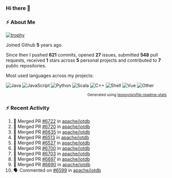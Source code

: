 ### Hi there 👋

### :zap: About Me

[![trophy](https://github-profile-trophy.vercel.app/?username=HTHou&theme=onedark)](https://github.com/ryo-ma/github-profile-trophy)
   
Joined Github **5** years ago.

Since then I pushed **621** commits, opened **27** issues, submitted **548** pull requests, received **1** stars across **5** personal projects and contributed to **7** public repositories.

Most used languages across my projects:

![Java](https://img.shields.io/static/v1?style=flat-square&label=%E2%A0%80&color=555&labelColor=%23b07219&message=Java%EF%B8%B194.4%25)
![JavaScript](https://img.shields.io/static/v1?style=flat-square&label=%E2%A0%80&color=555&labelColor=%23f1e05a&message=JavaScript%EF%B8%B11.4%25)
![Python](https://img.shields.io/static/v1?style=flat-square&label=%E2%A0%80&color=555&labelColor=%233572A5&message=Python%EF%B8%B10.7%25)
![Scala](https://img.shields.io/static/v1?style=flat-square&label=%E2%A0%80&color=555&labelColor=%23c22d40&message=Scala%EF%B8%B10.6%25)
![C++](https://img.shields.io/static/v1?style=flat-square&label=%E2%A0%80&color=555&labelColor=%23f34b7d&message=C%2B%2B%EF%B8%B10.6%25)
![Shell](https://img.shields.io/static/v1?style=flat-square&label=%E2%A0%80&color=555&labelColor=%2389e051&message=Shell%EF%B8%B10.4%25)
![Vue](https://img.shields.io/static/v1?style=flat-square&label=%E2%A0%80&color=555&labelColor=%2341b883&message=Vue%EF%B8%B10.3%25)
![Other](https://img.shields.io/static/v1?style=flat-square&label=%E2%A0%80&color=555&labelColor=%23ededed&message=Other%EF%B8%B11.2%25)

<p align="right"><sub>Generated using <a href="https://github.com/marketplace/actions/profile-readme-stats">teoxoy/profile-readme-stats</a></sub></p>


<!--![](https://github.com/HTHou/HTHou/blob/output/github-contribution-grid-snake.svg)-->

<!--![Haonan Hou's github stats](https://github-readme-stats.vercel.app/api?username=HTHou&count_private=true&show_icons=true&theme=onedark)-->

<!--![Haonan Hou's wakatime stats](https://github-readme-stats.vercel.app/api/wakatime?username=HTHou&layout=compact&theme=onedark)-->

<!--![Top Langs](https://github-readme-stats.vercel.app/api/top-langs/?username=HTHou&theme=onedark&layout=compact)-->

### :zap: Recent Activity
<!--START_SECTION:activity-->
1. 🎉 Merged PR [#6722](https://github.com/apache/iotdb/pull/6722) in [apache/iotdb](https://github.com/apache/iotdb)
2. 🎉 Merged PR [#6720](https://github.com/apache/iotdb/pull/6720) in [apache/iotdb](https://github.com/apache/iotdb)
3. 🎉 Merged PR [#6635](https://github.com/apache/iotdb/pull/6635) in [apache/iotdb](https://github.com/apache/iotdb)
4. 🎉 Merged PR [#6513](https://github.com/apache/iotdb/pull/6513) in [apache/iotdb](https://github.com/apache/iotdb)
5. 🎉 Merged PR [#6527](https://github.com/apache/iotdb/pull/6527) in [apache/iotdb](https://github.com/apache/iotdb)
6. 🎉 Merged PR [#6700](https://github.com/apache/iotdb/pull/6700) in [apache/iotdb](https://github.com/apache/iotdb)
7. 🎉 Merged PR [#6703](https://github.com/apache/iotdb/pull/6703) in [apache/iotdb](https://github.com/apache/iotdb)
8. 🎉 Merged PR [#6697](https://github.com/apache/iotdb/pull/6697) in [apache/iotdb](https://github.com/apache/iotdb)
9. 🎉 Merged PR [#6690](https://github.com/apache/iotdb/pull/6690) in [apache/iotdb](https://github.com/apache/iotdb)
10. 🗣 Commented on [#6599](https://github.com/apache/iotdb/issues/6599) in [apache/iotdb](https://github.com/apache/iotdb)
<!--END_SECTION:activity-->

<!--
**HTHou/HTHou** is a ✨ _special_ ✨ repository because its `README.md` (this file) appears on your GitHub profile.

Here are some ideas to get you started:

- 🔭 I’m currently working on ...
- 🌱 I’m currently learning ...
- 👯 I’m looking to collaborate on ...
- 🤔 I’m looking for help with ...
- 💬 Ask me about ...
- 📫 How to reach me: ...
- 😄 Pronouns: ...
- ⚡ Fun fact: ...
-->
